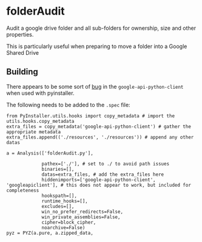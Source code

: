 # folderAudit
Audit a google drive folder and all sub-folders for ownership, size and other properties.

This is particularly useful when preparing to move a folder into a Google Shared Drive

## Building
There appears to be some sort of [bug](https://github.com/googleapis/google-api-python-client/issues/876#issuecomment-708379457) in the `google-api-python-client` when used with pyinstaller.

The following needs to be added to the `.spec` file:
```
from PyInstaller.utils.hooks import copy_metadata # import the utils.hooks.copy_metadata
extra_files = copy_metadata('google-api-python-client') # gather the appropriate metadata
extra_files.append(('./resources', './resources')) # append any other datas 

a = Analysis(['folderAudit.py'],

             pathex=['./'], # set to ./ to avoid path issues
             binaries=[],
             datas=extra_files, # add the extra_files here
             hiddenimports=['google-api-python-client', 'googleapiclient'], # this does not appear to work, but included for completeness
             hookspath=[],
             runtime_hooks=[],
             excludes=[],
             win_no_prefer_redirects=False,
             win_private_assemblies=False,
             cipher=block_cipher,
             noarchive=False)
pyz = PYZ(a.pure, a.zipped_data,
```

